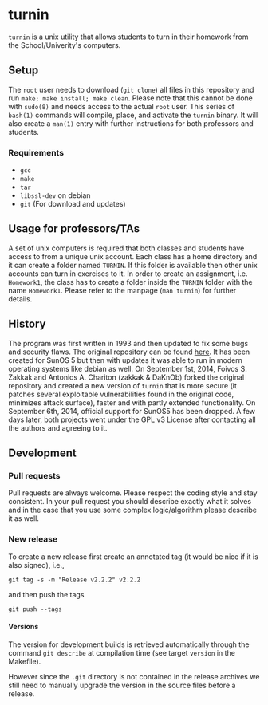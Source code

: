 turnin
======

```turnin``` is a unix utility that allows students to turn in their
homework from the School/Univerity's computers.

## Setup

The ```root``` user needs to download (```git clone```) all files in
this repository and run ```make; make install; make clean```.  Please
note that this cannot be done with ```sudo(8)``` and needs access to
the actual ```root``` user.  This series of ```bash(1)``` commands
will compile, place, and activate the ```turnin``` binary.  It will
also create a ```man(1)``` entry with further instructions for both
professors and students.

### Requirements
* ```gcc```
* ```make```
* ```tar```
* ```libssl-dev``` on debian
* ```git``` (For download and updates)

## Usage for professors/TAs

A set of unix computers is required that both classes and students
have access to from a unique unix account.  Each class has a home
directory and it can create a folder named ```TURNIN```.  If this
folder is available then other unix accounts can turn in exercises to
it.  In order to create an assignment, i.e. ```Homework1```, the class
has to create a folder inside the ```TURNIN``` folder with the name
```Homework1```.  Please refer to the manpage (```man turnin```) for
further details.

## History

The program was first written in 1993 and then updated to fix some
bugs and security flaws. The original repository can be found
[here](https://github.com/ucsb-cs/turnin). It has been created for
SunOS 5 but then with updates it was able to run in modern operating
systems like debian as well. On September 1st, 2014, Foivos S. Zakkak
and Antonios A. Chariton (zakkak & DaKnOb) forked the original
repository and created a new version of ```turnin``` that is more
secure (it patches several exploitable vulnerabilities found in the
original code, minimizes attack surface), faster and with partly
extended functionality. On September 6th, 2014, official support for 
SunOS5 has been dropped. A few days later, both projects went under the
GPL v3 License after contacting all the authors and agreeing to it.

## Development

### Pull requests

Pull requests are always welcome.  Please respect the coding style and
stay consistent.  In your pull request you should describe exactly
what it solves and in the case that you use some complex
logic/algorithm please describe it as well.

### New release

To create a new release first create an annotated tag (it would be
nice if it is also signed), i.e.,

```
git tag -s -m "Release v2.2.2" v2.2.2
```

and then push the tags

```
git push --tags
```

#### Versions

The version for development builds is retrieved automatically through
the command `git describe` at compilation time (see target `version`
in the Makefile).

However since the `.git` directory is not contained in the release
archives we still need to manually upgrade the version in the source
files before a release.
